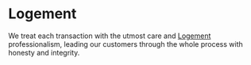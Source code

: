 # Logement
We treat each transaction with the utmost care and [Logement](https://olmeta-immobilier.com/) professionalism, leading our customers through the whole process with honesty and integrity. 
